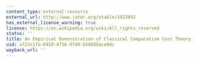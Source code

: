 ```yaml
---
content_type: external-resource
external_url: http://www.jstor.org/stable/1923892
has_external_license_warning: true
license: https://en.wikipedia.org/wiki/All_rights_reserved
status: ''
title: An Empirical Demonstration of Classical Comparative Cost Theory
uid: a723c17a-6910-4f16-9749-b50048ace04c
wayback_url: ''
---
```

